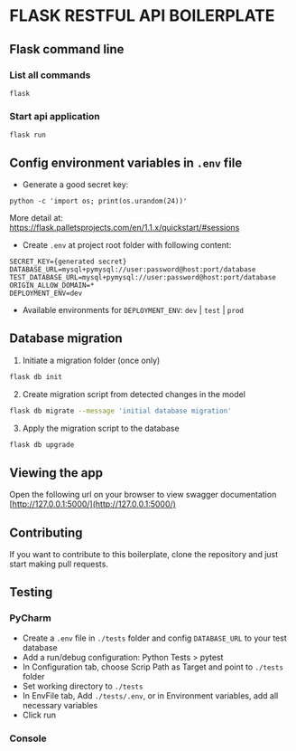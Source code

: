 # FLASK RESTFUL API BOILERPLATE

## Flask command line
### List all commands
```
flask
```
### Start api application
```
flask run
```

## Config environment variables in `.env` file

- Generate a good secret key: 
```
python -c 'import os; print(os.urandom(24))'
```
More detail at: https://flask.palletsprojects.com/en/1.1.x/quickstart/#sessions

- Create `.env` at project root folder with following content:
```
SECRET_KEY={generated secret}
DATABASE_URL=mysql+pymysql://user:password@host:port/database
TEST_DATABASE_URL=mysql+pymysql://user:password@host:port/database
ORIGIN_ALLOW_DOMAIN=*
DEPLOYMENT_ENV=dev
```

- Available environments for `DEPLOYMENT_ENV`: `dev` | `test` | `prod`

## Database migration

1. Initiate a migration folder (once only)

```bash
flask db init
```

2. Create migration script from detected changes in the model
```bash
flask db migrate --message 'initial database migration'
```

3. Apply the migration script to the database
```bash
flask db upgrade
``` 

## Viewing the app

Open the following url on your browser to view swagger documentation
[http://127.0.0.1:5000/](http://127.0.0.1:5000/)


## Contributing
If you want to contribute to this boilerplate, clone the repository and just start making pull requests.


## Testing
### PyCharm

- Create a `.env` file in `./tests` folder and config `DATABASE_URL` to your test database
- Add a run/debug configuration: Python Tests > pytest
- In Configuration tab, choose Scrip Path as Target and point to `./tests` folder 
- Set working directory to `./tests`
- In EnvFile tab, Add `./tests/.env`, or in Environment variables, add all necessary variables
- Click run 

### Console

 